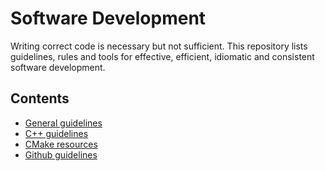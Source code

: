 # Software Development

Writing correct code is necessary but not sufficient. This repository lists guidelines,
rules and tools for effective, efficient, idiomatic and consistent software development.


## Contents

- [General guidelines](GeneralGuidelines.md)
- [C++ guidelines](CppGuidelines.md)
- [CMake resources](CMakeResources.md)
- [Github guidelines](GithubGuidelines.md)
